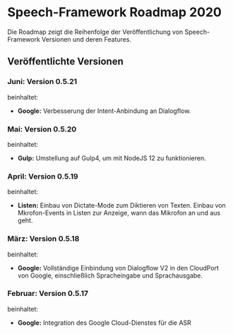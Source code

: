 # Speech-Framework Roadmap 2020

Die Roadmap zeigt die Reihenfolge der Veröffentlichung von Speech-Framework Versionen und deren Features.


## Veröffentlichte Versionen


### Juni: Version 0.5.21

beinhaltet:

* **Google:** Verbesserung der Intent-Anbindung an Dialogflow.


### Mai: Version 0.5.20

beinhaltet:

* **Gulp:** Umstellung auf Gulp4, um mit NodeJS 12 zu funktionieren.


### April: Version 0.5.19

beinhaltet:

* **Listen:** Einbau von Dictate-Mode zum Diktieren von Texten.
              Einbau von Mkrofon-Events in Listen zur Anzeige, wann das Mikrofon an und aus geht.


### März: Version 0.5.18

beinhaltet:

* **Google:** Vollständige Einbindung von Dialogflow V2 in den CloudPort von Google, einschließlich Spracheingabe und Sprachausgabe.


### Februar: Version 0.5.17

beinhaltet:

* **Google:** Integration des Google Cloud-Dienstes für die ASR
